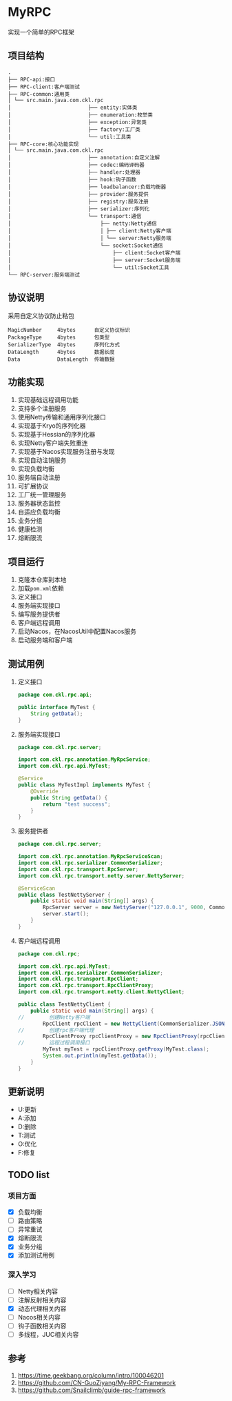 # MyRPC

实现一个简单的RPC框架

## 项目结构

```
.
├── RPC-api:接口
├── RPC-client:客户端测试    
├── RPC-common:通用类
│ └── src.main.java.com.ckl.rpc
│                         ├── entity:实体类        
│                         ├── enumeration:枚举类
│                         ├── exception:异常类
│                         ├── factory:工厂类
│                         └── util:工具类
├── RPC-core:核心功能实现
│ └── src.main.java.com.ckl.rpc
│                         ├── annotation:自定义注解
│                         ├── codec:编码译码器
│                         ├── handler:处理器
│                         ├── hook:钩子函数
│                         ├── loadbalancer:负载均衡器
│                         ├── provider:服务提供
│                         ├── registry:服务注册
│                         ├── serializer:序列化
│                         └── transport:通信
│                             ├── netty:Netty通信
│                             │ ├── client:Netty客户端
│                             │ └── server:Netty服务端
│                             └── socket:Socket通信
│                                 ├── client:Socket客户端
│                                 ├── server:Socket服务端
│                                 └── util:Socket工具
└── RPC-server:服务端测试 
```

## 协议说明

采用自定义协议防止粘包

```
MagicNumber     4bytes      自定义协议标识
PackageType     4bytes      包类型
SerializerType  4bytes      序列化方式
DataLength      4bytes      数据长度
Data            DataLength  传输数据   
```

## 功能实现

1. 实现基础远程调用功能
2. 支持多个注册服务
3. 使用Netty传输和通用序列化接口
4. 实现基于Kryo的序列化器
5. 实现基于Hessian的序列化器
6. 实现Netty客户端失败重连
7. 实现基于Nacos实现服务注册与发现
8. 实现自动注销服务
9. 实现负载均衡
10. 服务端自动注册
11. 可扩展协议
12. 工厂统一管理服务
13. 服务器状态监控
14. 自适应负载均衡
15. 业务分组
16. 健康检测
17. 熔断限流

## 项目运行

1. 克隆本仓库到本地
2. 加载`pom.xml`依赖
3. 定义接口
4. 服务端实现接口
5. 编写服务提供者
6. 客户端远程调用
7. 启动Nacos，在NacosUtil中配置Nacos服务
8. 启动服务端和客户端

## 测试用例

1. 定义接口
    ```java
    package com.ckl.rpc.api;
   
    public interface MyTest {
        String getData();
    }
    ```
2. 服务端实现接口
    ```java
    package com.ckl.rpc.server;
   
    import com.ckl.rpc.annotation.MyRpcService;
    import com.ckl.rpc.api.MyTest;
   
    @Service
    public class MyTestImpl implements MyTest {
        @Override
        public String getData() {
            return "test success";
        }
    }
    ```
3. 服务提供者
    ```java
    package com.ckl.rpc.server;
    
    import com.ckl.rpc.annotation.MyRpcServiceScan;
    import com.ckl.rpc.serializer.CommonSerializer;
    import com.ckl.rpc.transport.RpcServer;
    import com.ckl.rpc.transport.netty.server.NettyServer;
    
    @ServiceScan
    public class TestNettyServer {
        public static void main(String[] args) {
            RpcServer server = new NettyServer("127.0.0.1", 9000, CommonSerializer.JSON_SERIALIZER);
            server.start();
        }
    }
    ```
4. 客户端远程调用

   ```java
   package com.ckl.rpc;
   
   import com.ckl.rpc.api.MyTest;
   import com.ckl.rpc.serializer.CommonSerializer;
   import com.ckl.rpc.transport.RpcClient;
   import com.ckl.rpc.transport.RpcClientProxy;
   import com.ckl.rpc.transport.netty.client.NettyClient;
   
   public class TestNettyClient {
       public static void main(String[] args) {
   //        创建Netty客户端
           RpcClient rpcClient = new NettyClient(CommonSerializer.JSON_SERIALIZER);
   //        创建rpc客户端代理
           RpcClientProxy rpcClientProxy = new RpcClientProxy(rpcClient);
   //        远程过程调用接口
           MyTest myTest = rpcClientProxy.getProxy(MyTest.class);
           System.out.println(myTest.getData());
       }
   }
   ```

## 更新说明

- U:更新
- A:添加
- D:删除
- T:测试
- O:优化
- F:修复

## TODO list

### 项目方面

- [x] 负载均衡
- [ ] 路由策略
- [ ] 异常重试
- [x] 熔断限流
- [x] 业务分组
- [x] 添加测试用例

### 深入学习

- [ ] Netty相关内容
- [ ] 注解反射相关内容
- [x] 动态代理相关内容
- [ ] Nacos相关内容
- [ ] 钩子函数相关内容
- [ ] 多线程，JUC相关内容

## 参考

1. https://time.geekbang.org/column/intro/100046201
2. https://github.com/CN-GuoZiyang/My-RPC-Framework
3. https://github.com/Snailclimb/guide-rpc-framework